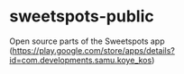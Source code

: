 # sweetspots-public
Open source parts of the Sweetspots app (https://play.google.com/store/apps/details?id=com.developments.samu.koye_kos)
